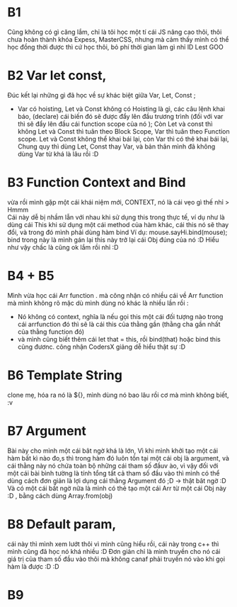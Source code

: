 # B1
Cũng không có gì căng lắm, chỉ là tôi học một tí cái JS nâng cao thôi, thôi chưa hoàn thành khóa Expess, MasterCSS, nhưng mà cảm thấy mình có thể học đồng thời được thì cứ học thôi, bỏ phí thời gian làm gì nhỉ lD 
Lest GOO

# B2 Var let const, 
Đúc kết lại những gì đã học về sự khác biệt giữa Var, Let, Const ; 
- Var có hoisting,  Let và Const không có
Hoisting là gì, các câu lệnh khai báo, (declare) cái biến đó sẽ được đẩy lên đầu trương trình (đối với var thì sẽ đẩy lên đầu cái function scope của nó );
 Còn Let và const thì không 
 Let và Const thì tuân theo Block Scope, Var thì tuân theo Function scope.  Let và Const không thể khai bái lại, còn Var thì có thê khai bái lại, 
 Chung quy thì dùng Let, Const thay Var, và bản thân mình đã không dùng Var từ khá là lâu rồi :D 

 # B3 Function Context and Bind 
 vừa rồi mình gặp một cái khái niệm mới, CONTEXT, nó là cái vẹo gì thế nhỉ > Hmmm  
 Cái này dễ bị nhầm lẫn với nhau khi sử dụng this trong thực tế, 
 ví dụ như là dùng cái This khi sử dụng một cái method của hàm khác, cái this nó sẽ thay đổi, 
 và trong đó mình phải dùng hàm bind 
 Ví dụ: mouse.sayHi.bind(mouse); bind trong này là mình gán lại this này trở lại cái Obj đúng của nó :D 
 Hiểu như vậy chấc là cũng ok lắm rồi nhỉ :D 

 # B4 + B5 
 Mình vừa học cái Arr function . mà công nhận có nhiều cái về Arr function mà mình không rõ mặc dù mình dùng nó khác là nhiều lần rồi : 
 - Nó không có context, nghĩa là nếu gọi this một cái đối tượng nào  trong cái arrfunction đó thì sẽ là cái this của thằng gần (thằng cha gần nhất của thằng function đó)
 - và mình cũng biết thêm cái let that = this, rồi bind(that) hoặc bind this cũng đươnc. 
 công nhận CodersX giảng dễ hiểu thật  sự :D 

# B6 Template String
clone mẹ, hóa ra nó là ${}, mình dùng nó bao lâu rồi cơ mà mình không biết, :v 

# B7 Argument 
Bài này cho mình một cái bât ngờ khá là lớn, 
Vì khi mình khởi tạo một cái hàm bất kì nào đo,s thì trong hàm đó luôn tồn tại một cái obj là argument, và cái thằng này nó chứa toàn bộ những cái tham số đầuv ào, vì vậy đối với một cái bài bình tường là tính tổng tất cả tham số đầu vào thì mình có thể dùng cách đơn giản là lợi dụng cái thằng Argument đó ;D 
-> thật bât ngờ :D  
Và có một cái bất ngờ nữa là mình có thẻ tạo một cái Arr từ một cái Obj này :D , bằng cách dùng Array.from(obj)

# B8  Default param, 
cái này thì mình xem lướt thôi vì mình cũng hiểu rồi, cái này trong c++ thì mình cũng đã học nó khá nhiều :D 
Đơn giản chỉ là mình truyền cho nó cái giá trị của tham số đầu vào thôi mà không canaf phải truyền nó vào khi gọi hàm là được :D 
:D 

# B9 



 
 